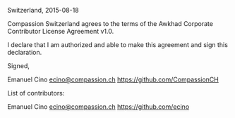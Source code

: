 Switzerland, 2015-08-18

Compassion Switzerland agrees to the terms of the Awkhad Corporate Contributor License
Agreement v1.0.

I declare that I am authorized and able to make this agreement and sign this 
declaration.

Signed,

Emanuel Cino ecino@compassion.ch https://github.com/CompassionCH


List of contributors:

Emanuel Cino ecino@compassion.ch https://github.com/ecino
